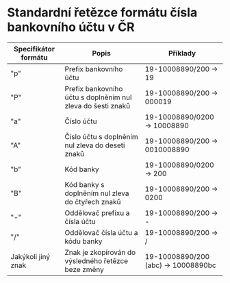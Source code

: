 # Standardní řetězce formátu čísla bankovního účtu v ČR

|**Specifikátor formátu**|**Popis**|**Příklady**|
|---|---|---|
|"p"|Prefix bankovního účtu|19-10008890/200 -> 19|
|"P"|Prefix bankovního účtu s doplněním nul zleva do šesti znaků|19-10008890/200 -> 000019|
|"a"|Číslo účtu|19-10008890/0200 -> 10008890|
|"A"|Číslo účtu s doplněním nul zleva do deseti znaků|19-10008890/200 -> 0010008890|
|"b"|Kód banky|19-10008890/0200 -> 200|
|"B"|Kód banky s doplněním nul zleva do čtyřech znaků|19-10008890/200 -> 0200|
|"-"|Oddělovač prefixu a čísla účtu|19-10008890/200 -> -|
|"/"|Oddělovač čísla účtu a kódu banky|19-10008890/200 -> /|
|Jakýkoli jiný znak|Znak je zkopírován do výsledného řetězce beze změny|19-10008890/200 (abc) -> 10008890bc|

